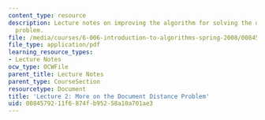 ```yaml
---
content_type: resource
description: Lecture notes on improving the algorithm for solving the document distance
  problem.
file: /media/courses/6-006-introduction-to-algorithms-spring-2008/0084579211f6874fb95258a10a701ae3_lec2.pdf
file_type: application/pdf
learning_resource_types:
- Lecture Notes
ocw_type: OCWFile
parent_title: Lecture Notes
parent_type: CourseSection
resourcetype: Document
title: 'Lecture 2: More on the Document Distance Problem'
uid: 00845792-11f6-874f-b952-58a10a701ae3
---
```

